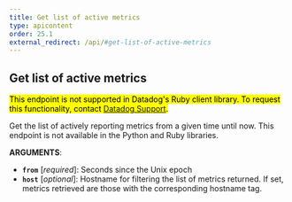 ```yaml
---
title: Get list of active metrics
type: apicontent
order: 25.1
external_redirect: /api/#get-list-of-active-metrics
---
```


## Get list of active metrics

<mark>This endpoint is not supported in Datadog's Ruby client library. To request this functionality, contact [Datadog Support][1].</mark>

Get the list of actively reporting metrics from a given time until now. This endpoint is not available in the Python and Ruby libraries.


**ARGUMENTS**:

* **`from`** [*required*]:
    Seconds since the Unix epoch
* **`host`** [*optional*]:
    Hostname for filtering the list of metrics returned. If set, metrics retrieved are those with the corresponding hostname tag.

[1]: /help
